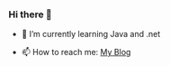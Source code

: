 ### Hi there 👋







- 🌱 I’m currently learning Java and .net



- 📫 How to reach me: <a href="https://rkfobia.blogspot.com/?m=1"> My Blog </a>



